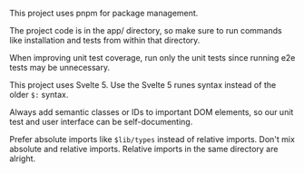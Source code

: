 This project uses pnpm for package management.

The project code is in the app/ directory, so make sure to run commands like installation and tests from within that directory.

When improving unit test coverage, run only the unit tests since running e2e tests may be unnecessary.

This project uses Svelte 5. Use the Svelte 5 runes syntax instead of the older `$:` syntax.

Always add semantic classes or IDs to important DOM elements, so our unit test and user interface can be self-documenting.

Prefer absolute imports like `$lib/types` instead of relative imports. Don't mix absolute and relative imports. Relative imports in the same directory are alright.
